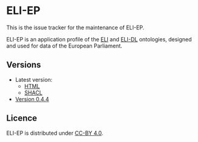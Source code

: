 # ELI-EP

This is the issue tracker for the maintenance of ELI-EP.

ELI-EP is an application profile of the [ELI](https://op.europa.eu/en/web/eu-vocabularies/eli) and [ELI-DL](https://joinup.ec.europa.eu/collection/eli-european-legislation-identifier/solution/eli-ontology-draft-legislation-eli-dl/) ontologies, designed and used for data of the European Parliament.

## Versions
- Latest version:
  - [HTML](./index.html)
  - [SHACL](./epi-ep.shacl.ttl)
- [Version 0.4.4](./0.4.4/)

## Licence

ELI-EP is distributed under [CC-BY 4.0](https://creativecommons.org/licenses/by/4.0/).
